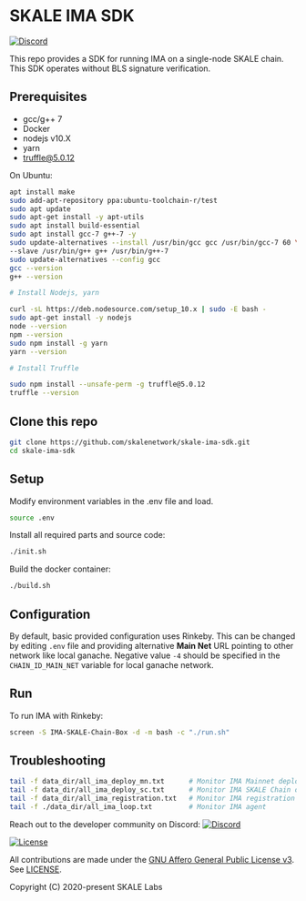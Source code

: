 # SKALE IMA SDK

[![Discord](https://img.shields.io/discord/534485763354787851.svg)](https://discord.gg/vvUtWJB)

This repo provides a SDK for running IMA on a single-node SKALE chain. This SDK operates without BLS signature verification.

## Prerequisites

* gcc/g++ 7
* Docker
* nodejs v10.X
* yarn
* truffle@5.0.12

On Ubuntu:

```bash
apt install make
sudo add-apt-repository ppa:ubuntu-toolchain-r/test
sudo apt update
sudo apt-get install -y apt-utils
sudo apt install build-essential
sudo apt install gcc-7 g++-7 -y
sudo update-alternatives --install /usr/bin/gcc gcc /usr/bin/gcc-7 60 \
--slave /usr/bin/g++ g++ /usr/bin/g++-7
sudo update-alternatives --config gcc
gcc --version
g++ --version

# Install Nodejs, yarn

curl -sL https://deb.nodesource.com/setup_10.x | sudo -E bash -
sudo apt-get install -y nodejs
node --version
npm --version
sudo npm install -g yarn
yarn --version

# Install Truffle

sudo npm install --unsafe-perm -g truffle@5.0.12
truffle --version
```

## Clone this repo

```bash
git clone https://github.com/skalenetwork/skale-ima-sdk.git
cd skale-ima-sdk
```

## Setup

Modify environment variables in the .env file and load.

```bash
source .env
```

Install all required parts and source code:

```bash
./init.sh
```

Build the docker container:

```bash
./build.sh
```

## Configuration

By default, basic provided configuration uses Rinkeby. This can be changed by editing `.env` file and providing alternative **Main Net** URL pointing to other network like local ganache. Negative value `-4` should be specified in the `CHAIN_ID_MAIN_NET` variable for local ganache network. 

## Run

To run IMA with Rinkeby:

```bash
screen -S IMA-SKALE-Chain-Box -d -m bash -c "./run.sh"
```

## Troubleshooting

```bash
tail -f data_dir/all_ima_deploy_mn.txt      # Monitor IMA Mainnet deployment
tail -f data_dir/all_ima_deploy_sc.txt      # Monitor IMA SKALE Chain deployment
tail -f data_dir/all_ima_registration.txt   # Monitor IMA registration
tail -f ./data_dir/all_ima_loop.txt         # Monitor IMA agent
```

Reach out to the developer community on Discord: [![Discord](https://img.shields.io/discord/534485763354787851.svg)](https://discord.gg/vvUtWJB)

[![License](https://img.shields.io/github/license/skalenetwork/skale-ima-sdk.svg)](LICENSE)

All contributions are made under the [GNU Affero General Public License v3](https://www.gnu.org/licenses/agpl-3.0.en.html). See [LICENSE](LICENSE).

Copyright (C) 2020-present SKALE Labs